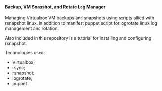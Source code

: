 #### Backup, VM Snapshot, and Rotate Log Manager

Managing Virtualbox VM backups and snapshots using scripts allied with rsnapshot linux. In addition to manifest puppet script for logrotate linux log management and rotation.

Also included in this repository is a tutorial for installing and configuring rsnapshot.

Technologies used:

- Virtualbox;
- rsync;
- rsnapshot;
- logrotate;
- puppet.
